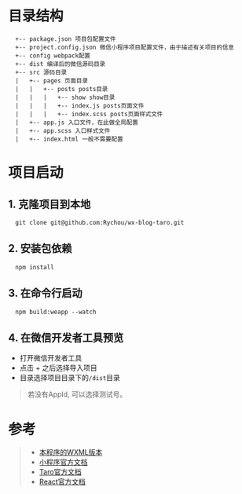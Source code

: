 # 目录结构
```
  +-- package.json 项目包配置文件
  +-- project.config.json 微信小程序项目配置文件，由于描述有关项目的信息
  +-- config webpack配置
  +-- dist 编译后的微信源码目录
  +-- src 源码目录
  |   +-- pages 页面目录
  |   |   +-- posts posts目录
  |   |   |   +-- show show目录
  |   |   |   +-- index.js posts页面文件
  |   |   |   +-- index.scss posts页面样式文件
  |   +-- app.js 入口文件，在此做全局配置
  |   +-- app.scss 入口样式文件
  |   +-- index.html 一般不需要配置
```

# 项目启动

## 1. 克隆项目到本地

```
  git clone git@github.com:Rychou/wx-blog-taro.git
```

## 2. 安装包依赖

```
  npm install
```

## 3. 在命令行启动

```
  npm build:weapp --watch
```

## 4. 在微信开发者工具预览

- 打开微信开发者工具
- 点击 + 之后选择导入项目
- 目录选择项目目录下的`/dist`目录

> 若没有AppId, 可以选择测试号。

# 参考

> - [本程序的WXML版本](https://github.com/openxy/wx-blog)
> - [小程序官方文档](https://developers.weixin.qq.com/miniprogram/dev/)
>  - [Taro官方文档](https://nervjs.github.io/taro/docs/README.html)
> - [React官方文档](https://zh-hans.reactjs.org/)